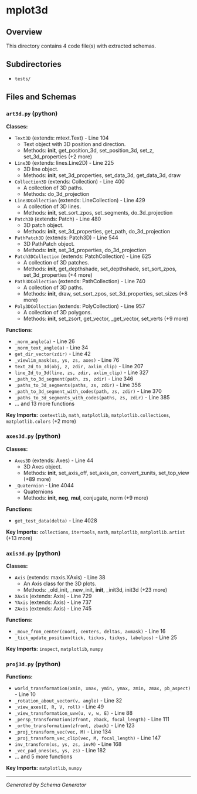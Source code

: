 # mplot3d

## Overview

This directory contains 4 code file(s) with extracted schemas.

## Subdirectories

- `tests/`

## Files and Schemas

### `art3d.py` (python)

**Classes:**
- `Text3D` (extends: mtext.Text) - Line 104
  - Text object with 3D position and direction.
  - Methods: __init__, get_position_3d, set_position_3d, set_z, set_3d_properties (+2 more)
- `Line3D` (extends: lines.Line2D) - Line 225
  - 3D line object.
  - Methods: __init__, set_3d_properties, set_data_3d, get_data_3d, draw
- `Collection3D` (extends: Collection) - Line 400
  - A collection of 3D paths.
  - Methods: do_3d_projection
- `Line3DCollection` (extends: LineCollection) - Line 429
  - A collection of 3D lines.
  - Methods: __init__, set_sort_zpos, set_segments, do_3d_projection
- `Patch3D` (extends: Patch) - Line 480
  - 3D patch object.
  - Methods: __init__, set_3d_properties, get_path, do_3d_projection
- `PathPatch3D` (extends: Patch3D) - Line 544
  - 3D PathPatch object.
  - Methods: __init__, set_3d_properties, do_3d_projection
- `Patch3DCollection` (extends: PatchCollection) - Line 625
  - A collection of 3D patches.
  - Methods: __init__, get_depthshade, set_depthshade, set_sort_zpos, set_3d_properties (+4 more)
- `Path3DCollection` (extends: PathCollection) - Line 740
  - A collection of 3D paths.
  - Methods: __init__, draw, set_sort_zpos, set_3d_properties, set_sizes (+8 more)
- `Poly3DCollection` (extends: PolyCollection) - Line 957
  - A collection of 3D polygons.
  - Methods: __init__, set_zsort, get_vector, _get_vector, set_verts (+9 more)

**Functions:**
- `_norm_angle(a)` - Line 26
- `_norm_text_angle(a)` - Line 34
- `get_dir_vector(zdir)` - Line 42
- `_viewlim_mask(xs, ys, zs, axes)` - Line 76
- `text_2d_to_3d(obj, z, zdir, axlim_clip)` - Line 207
- `line_2d_to_3d(line, zs, zdir, axlim_clip)` - Line 327
- `_path_to_3d_segment(path, zs, zdir)` - Line 346
- `_paths_to_3d_segments(paths, zs, zdir)` - Line 356
- `_path_to_3d_segment_with_codes(path, zs, zdir)` - Line 370
- `_paths_to_3d_segments_with_codes(paths, zs, zdir)` - Line 385
- ... and 13 more functions

**Key Imports:** `contextlib`, `math`, `matplotlib`, `matplotlib.collections`, `matplotlib.colors` (+2 more)

### `axes3d.py` (python)

**Classes:**
- `Axes3D` (extends: Axes) - Line 44
  - 3D Axes object.
  - Methods: __init__, set_axis_off, set_axis_on, convert_zunits, set_top_view (+89 more)
- `_Quaternion` - Line 4044
  - Quaternions
  - Methods: __init__, __neg__, __mul__, conjugate, norm (+9 more)

**Functions:**
- `get_test_data(delta)` - Line 4028

**Key Imports:** `collections`, `itertools`, `math`, `matplotlib`, `matplotlib.artist` (+13 more)

### `axis3d.py` (python)

**Classes:**
- `Axis` (extends: maxis.XAxis) - Line 38
  - An Axis class for the 3D plots.
  - Methods: _old_init, _new_init, __init__, _init3d, init3d (+23 more)
- `XAxis` (extends: Axis) - Line 729
- `YAxis` (extends: Axis) - Line 737
- `ZAxis` (extends: Axis) - Line 745

**Functions:**
- `_move_from_center(coord, centers, deltas, axmask)` - Line 16
- `_tick_update_position(tick, tickxs, tickys, labelpos)` - Line 25

**Key Imports:** `inspect`, `matplotlib`, `numpy`

### `proj3d.py` (python)

**Functions:**
- `world_transformation(xmin, xmax, ymin, ymax, zmin, zmax, pb_aspect)` - Line 10
- `_rotation_about_vector(v, angle)` - Line 32
- `_view_axes(E, R, V, roll)` - Line 49
- `_view_transformation_uvw(u, v, w, E)` - Line 88
- `_persp_transformation(zfront, zback, focal_length)` - Line 111
- `_ortho_transformation(zfront, zback)` - Line 123
- `_proj_transform_vec(vec, M)` - Line 134
- `_proj_transform_vec_clip(vec, M, focal_length)` - Line 147
- `inv_transform(xs, ys, zs, invM)` - Line 168
- `_vec_pad_ones(xs, ys, zs)` - Line 182
- ... and 5 more functions

**Key Imports:** `matplotlib`, `numpy`

---
*Generated by Schema Generator*